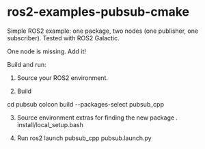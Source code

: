 # ros2-examples-pubsub-cmake
Simple ROS2 example: one package, two nodes (one publisher, one subscriber). Tested with ROS2 Galactic.

One node is missing. Add it!




Build and run:


1. Source your ROS2 environment.

2. Build

cd pubsub 
colcon build --packages-select pubsub_cpp

3. Source environment extras for finding the new package
. install/local_setup.bash 

4. Run
ros2 launch pubsub_cpp pubsub.launch.py
